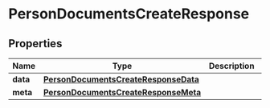 

# PersonDocumentsCreateResponse


## Properties

| Name | Type | Description | Notes |
|------------ | ------------- | ------------- | -------------|
|**data** | [**PersonDocumentsCreateResponseData**](PersonDocumentsCreateResponseData.md) |  |  [optional] |
|**meta** | [**PersonDocumentsCreateResponseMeta**](PersonDocumentsCreateResponseMeta.md) |  |  [optional] |



